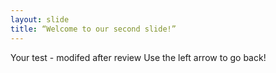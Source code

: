 ```yaml
---
layout: slide
title: “Welcome to our second slide!”
---
```

Your test - modifed after review
Use the left arrow to go back!
